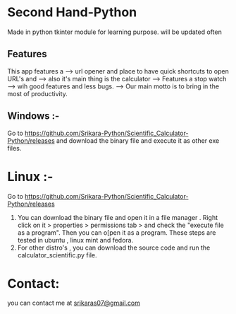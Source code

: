 # Second Hand-Python
Made in python tkinter module for learning purpose. will be updated often

## Features 
This app features a 
--> url opener and place to have quick shortcuts to open URL's and 
--> also it's main thing is the calculator 
--> Features a stop watch
--> wih good features and less bugs. 
--> Our main motto is to bring in the most of productivity. 

## Windows :-
Go to https://github.com/Srikara-Python/Scientific_Calculator-Python/releases and download the binary file and execute it as other exe files. 

# Linux :-
Go to  https://github.com/Srikara-Python/Scientific_Calculator-Python/releases
1) You can download the binary file and open it in a file manager . Right click on it > properties > permissions tab > and check the "execute file as a program". Then you can o[pen it as a program. These steps are tested in ubuntu , linux mint and fedora.
2) For other distro's , you can download the source code and run the calculator_scientific.py file. 


# Contact:
you can contact me at srikaras07@gmail.com

